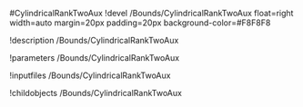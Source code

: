 <!-- MOOSE Object Documentation Stub: Remove this when content is added. -->
#CylindricalRankTwoAux
!devel /Bounds/CylindricalRankTwoAux float=right width=auto margin=20px padding=20px background-color=#F8F8F8

!description /Bounds/CylindricalRankTwoAux

!parameters /Bounds/CylindricalRankTwoAux

!inputfiles /Bounds/CylindricalRankTwoAux

!childobjects /Bounds/CylindricalRankTwoAux
